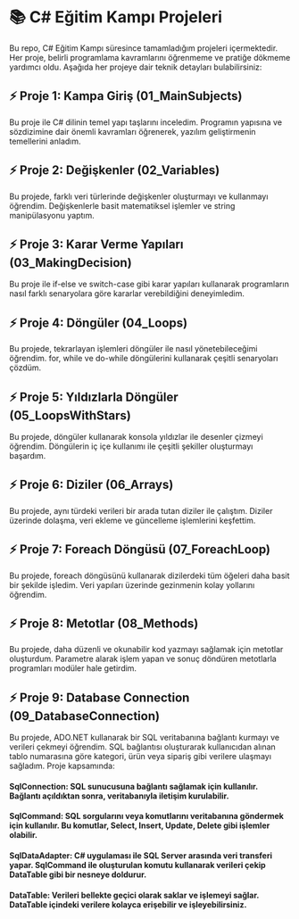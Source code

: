 # 📚 C# Eğitim Kampı Projeleri
Bu repo, C# Eğitim Kampı süresince tamamladığım projeleri içermektedir. Her proje, belirli programlama kavramlarını öğrenmeme ve pratiğe dökmeme yardımcı oldu. Aşağıda her projeye dair teknik detayları bulabilirsiniz:
## ⚡ Proje 1: Kampa Giriş (01_MainSubjects)
Bu proje ile C# dilinin temel yapı taşlarını inceledim. Programın yapısına ve sözdizimine dair önemli kavramları öğrenerek, yazılım geliştirmenin temellerini anladım.
## ⚡ Proje 2:  Değişkenler (02_Variables)
Bu projede, farklı veri türlerinde değişkenler oluşturmayı ve kullanmayı öğrendim. Değişkenlerle basit matematiksel işlemler ve string manipülasyonu yaptım.

## ⚡ Proje 3: Karar Verme Yapıları (03_MakingDecision)
Bu proje ile if-else ve switch-case gibi karar yapıları kullanarak programların nasıl farklı senaryolara göre kararlar verebildiğini deneyimledim.

## ⚡ Proje 4:  Döngüler (04_Loops)
Bu projede, tekrarlayan işlemleri döngüler ile nasıl yönetebileceğimi öğrendim. for, while ve do-while döngülerini kullanarak çeşitli senaryoları çözdüm.

## ⚡ Proje 5: Yıldızlarla Döngüler (05_LoopsWithStars)
Bu projede, döngüler kullanarak konsola yıldızlar ile desenler çizmeyi öğrendim. Döngülerin iç içe kullanımı ile çeşitli şekiller oluşturmayı başardım.

## ⚡ Proje 6: Diziler (06_Arrays)
Bu projede, aynı türdeki verileri bir arada tutan diziler ile çalıştım. Diziler üzerinde dolaşma, veri ekleme ve güncelleme işlemlerini keşfettim.

## ⚡ Proje 7: Foreach Döngüsü (07_ForeachLoop)
Bu projede, foreach döngüsünü kullanarak dizilerdeki tüm öğeleri daha basit bir şekilde işledim. Veri yapıları üzerinde gezinmenin kolay yollarını öğrendim.

## ⚡ Proje 8: Metotlar (08_Methods)
Bu projede, daha düzenli ve okunabilir kod yazmayı sağlamak için metotlar oluşturdum. Parametre alarak işlem yapan ve sonuç döndüren metotlarla programları modüler hale getirdim.

## ⚡ Proje 9: Database Connection (09_DatabaseConnection)
Bu projede, ADO.NET kullanarak bir SQL veritabanına bağlantı kurmayı ve verileri çekmeyi öğrendim. SQL bağlantısı oluşturarak kullanıcıdan alınan tablo numarasına göre kategori, ürün veya sipariş gibi verilere ulaşmayı sağladım. Proje kapsamında:
  #### SqlConnection: SQL sunucusuna bağlantı sağlamak için kullanılır. Bağlantı açıldıktan sonra, veritabanıyla iletişim kurulabilir.
  #### SqlCommand: SQL sorgularını veya komutlarını veritabanına göndermek için kullanılır. Bu komutlar, Select, Insert, Update, Delete gibi işlemler olabilir.
  #### SqlDataAdapter: C# uygulaması ile SQL Server arasında veri transferi yapar. SqlCommand ile oluşturulan komutu kullanarak verileri çekip DataTable gibi bir nesneye doldurur.
  #### DataTable: Verileri bellekte geçici olarak saklar ve işlemeyi sağlar. DataTable içindeki verilere kolayca erişebilir ve işleyebilirsiniz.
